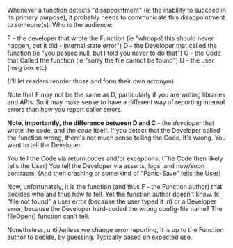 Whenever a function detects "disappointment" (ie the inability to succeed in its primary purpose),
it probably needs to communicate this disappointment to someone(s).  Who is the audience:

F - the developer that wrote the Function (ie "whoops! this should never happen, but it did - internal state error")
D - the Developer that called the function (ie "you passed null, but I told you never to do that")
C - the Code that Called the function (ie "sorry the file cannot be found")
U - the user (msg box etc)

(I'll let readers reorder those and form their own acronym)

Note that F may not be the same as D, particularly if you are writing libraries and APIs.
So it may make sense to have a different way of reporting internal errors than how you report caller errors.

**Note, importantly, the difference between D and C** - the _developer_ that wrote the code, and the _code_ itself.
If you detect that the Developer called the function wrong, there's not much sense telling the Code. It's wrong.
You want to tell the Developer.

You tell the Code via return codes and/or exceptions.  (The Code then likely tells the User)
You tell the Developer via asserts, logs, and now/soon contracts. (And then crashing or some kind of "Panic-Save" tells the User)

Now, unfortunately, it is the function (and thus F - the Function author) that decides who and thus how to tell.
Yet the function author doesn't know.
Is "file not found" a user error (because the user typed it in) or a Developer error,
because the Developer hard-coded the wrong config-file name?  The fileOpen() function can't tell.

Nonetheless, until/unless we change error reporting, it is up to the Function author to decide, by guessing.
Typically based on expected use.
